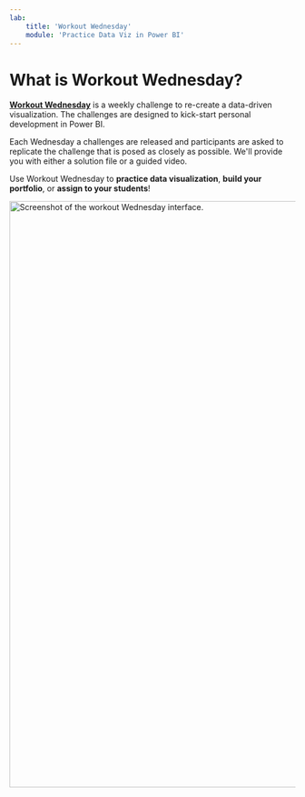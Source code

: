 ```yaml
---
lab:
    title: 'Workout Wednesday'
    module: 'Practice Data Viz in Power BI'
---
```


# What is Workout Wednesday?

**[Workout Wednesday](https://workout-wednesday.com/power-bi-challenges/)** is a weekly challenge to re-create a data-driven visualization. The challenges are designed to kick-start personal development in Power BI.

Each Wednesday a challenges are released and participants are asked to replicate the challenge that is posed as closely as possible. We'll provide you with either a solution file or a guided video.

Use Workout Wednesday to **practice data visualization**, **build your portfolio**, or **assign to your students**!

<img width="1031" alt="Screenshot of the workout Wednesday interface." src="https://github.com/shannonlindsay/ISCAP-Power-BI/assets/77289548/db56a6fa-2856-4b2a-96a8-cf798358eae1">

